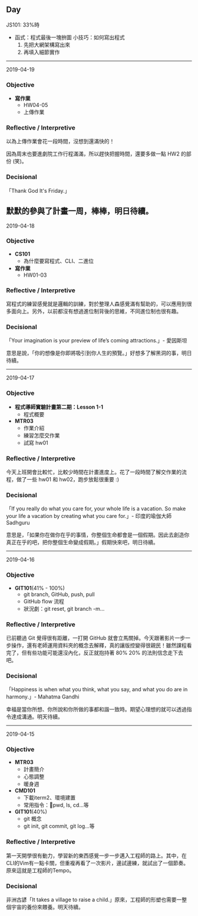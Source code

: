 ## Day
JS101: 33%時
- 函式：程式最後一塊拚圖
  小技巧：如何寫出程式
  1. 先把大網架構寫出來
  2. 再填入細節實作


---
2019-04-19
### Objective

- **寫作業**
  - HW04-05
  - 上傳作業

### Reflective / Interpretive
以為上傳作業會花一段時間，沒想到還滿快的！

因為周末也要進劇院工作行程滿滿，所以趕快把握時間，還要多做一點 HW2 的部份 (笑)。


### Decisional
「Thank God It's Friday.」

默默的參與了計畫一周，棒棒，明日待續。
---
2019-04-18
### Objective

- **CS101**
  - 為什麼要寫程式、CLI、二進位
- **寫作業**
  - HW01-03

### Reflective / Interpretive
寫程式的練習感覺就是邏輯的訓練，對於整理人森感覺滿有幫助的，可以應用到很多面向上。另外，以前都沒有想過進位制背後的思維，不同進位制也很有趣。

### Decisional
「Your imagination is your preview of life’s coming attractions.」- 愛因斯坦

意思是說，「你的想像是你即將吸引到你人生的預覽。」好想多了解黑洞的事，明日待續。

---
2019-04-17
### Objective

- **程式導師實驗計畫第二期：Lesson 1-1**
  - 程式概要
- **MTR03**
  - 作業介紹
  - 練習怎麼交作業
  - 試寫 hw01

### Reflective / Interpretive
今天上班開會比較忙，比較少時間在計畫進度上。花了一段時間了解交作業的流程，做了一些 hw01 和 hw02，跑步放鬆很重要 :)

### Decisional
「If you really do what you care for, your whole life is a vacation. So make your life a vacation by creating what you care for.」- 印度的瑜伽大師 Sadhguru

意思是，「如果你在做你在乎的事情，你整個生命都會是一個假期。因此去創造你真正在乎的吧，把你整個生命變成假期。」假期快來吧，明日待續。

---
2019-04-16
### Objective

- **GIT101**(41% - 100%)
  - git branch, GitHub, push, pull
  - GitHub flow 流程
  - 狀況劇：git reset, git branch -m…

### Reflective / Interpretive
已前聽過 Git 覺得很有距離，一打開 GitHub 就會立馬關掉。今天跟著影片一步一步操作，還有老師運用資料夾的概念去解釋，真的讓版控變得很親民！雖然課程看完了，但有些功能可能還沒內化，反正就抱持著 80% 20% 的法則信念走下去吧。

### Decisional
「Happiness is when what you think, what you say, and what you do are in harmony.」- Mahatma Gandhi  

幸福是當你所想、你所說和你所做的事都和諧一致時。期望心理想的就可以透過指令達成溝通。明天待續。

---
2019-04-15
### Objective
- **MTR03**
  - 計畫簡介
  - 心態調整
  - 暖身週
- **CMD101**
  - 下載iterm2、環境建置
  - 常用指令：pwd, ls, cd…等
- **GIT101**(40%)
  - git 概念
  - git init, git commit, git log…等

### Reflective / Interpretive
第一天開學很有動力，學習新的東西感覺一步一步邁入工程師的路上。其中，在CLI的Vim有一點卡關，但重複再看了一次影片，邊試邊練，就試出了一個節奏。原來這就是工程師的Tempo。

### Decisional
非洲古諺「It takes a village to raise a child.」原來，工程師的形塑也需要一整個宇宙的養份來餵養。明天待續。

